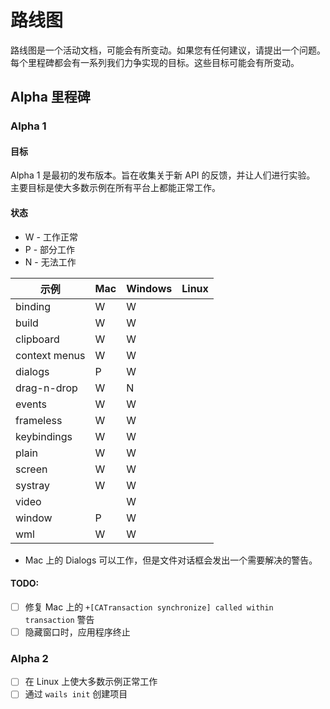# 路线图

路线图是一个活动文档，可能会有所变动。如果您有任何建议，请提出一个问题。
每个里程碑都会有一系列我们力争实现的目标。这些目标可能会有所变动。

## Alpha 里程碑

### Alpha 1

#### 目标

Alpha 1 是最初的发布版本。旨在收集关于新 API 的反馈，并让人们进行实验。
主要目标是使大多数示例在所有平台上都能正常工作。

#### 状态

- W - 工作正常
- P - 部分工作
- N - 无法工作

| 示例           | Mac | Windows | Linux |
|---------------|-----|---------|-------|
| binding       | W   | W       |       |
| build         | W   | W       |       |
| clipboard     | W   | W       |       |
| context menus | W   | W       |       |
| dialogs       | P   | W       |       |
| drag-n-drop   | W   | N       |       |
| events        | W   | W       |       |
| frameless     | W   | W       |       |
| keybindings   | W   | W       |       |
| plain         | W   | W       |       |
| screen        | W   | W       |       |
| systray       | W   | W       |       |
| video         |     | W       |       |
| window        | P   | W       |       |
| wml           | W   | W       |       |

- Mac 上的 Dialogs 可以工作，但是文件对话框会发出一个需要解决的警告。

#### TODO:

- [ ] 修复 Mac 上的 `+[CATransaction synchronize] called within transaction` 警告
- [ ] 隐藏窗口时，应用程序终止

### Alpha 2

- [ ] 在 Linux 上使大多数示例正常工作
- [ ] 通过 `wails init` 创建项目